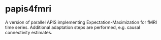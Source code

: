 # papis4fmri
A version of parallel APIS implementing Expectation-Maximization for fMRI time series. Additional adaptation steps are performed, e.g. causal connectivity estimates.

